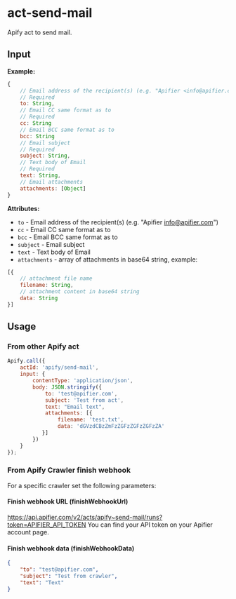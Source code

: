 # act-send-mail

Apify act to send mail.

## Input

**Example:**
```javascript
{
    // Email address of the recipient(s) (e.g. "Apifier <info@apifier.com>")
    // Required
    to: String,
    // Email CC same format as to
    // Required
    cc: String
    // Email BCC same format as to
    bcc: String
    // Email subject
    // Required
    subject: String,
    // Text body of Email
    // Required
    text: String,
    // Email attachments
    attachments: [Object]
}
```

**Attributes:**
- `to` - Email address of the recipient(s) (e.g. "Apifier <info@apifier.com>")
- `cc` - Email CC same format as to
- `bcc` - Email BCC same format as to
- `subject` - Email subject
- `text` - Text body of Email
- `attachments` - array of attachments in base64 string, example:
```javascript
[{
    // attachment file name
    filename: String,
    // attachment content in base64 string
    data: String
}]
```

## Usage

### From other Apify act

```javascript
Apify.call({
    actId: 'apify/send-mail',
    input: {
        contentType: 'application/json',
        body: JSON.stringify({
            to: 'test@apifier.com',
            subject: 'Test from act',
            text: "Email text",
            attachments: [{
                filename: 'test.txt',
                data: 'dGVzdCBzZmFzZGFzZGFzZGFzZA'
           }]
        })
    }
});
```

### From Apify Crawler finish webhook

For a specific crawler set the following parameters:

#### Finish webhook URL (finishWebhookUrl)

https://api.apifier.com/v2/acts/apify~send-mail/runs?token=APIFIER_API_TOKEN
You can find your API token on your Apifier account page.

#### Finish webhook data (finishWebhookData)

```json
{
    "to": "test@apifier.com",
    "subject": "Test from crawler",
    "text": "Text"
}